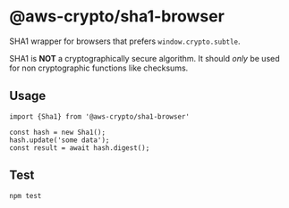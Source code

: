 # @aws-crypto/sha1-browser

SHA1 wrapper for browsers that prefers `window.crypto.subtle`.

SHA1 is **NOT** a cryptographically secure algorithm.
It should _only_ be used for non cryptographic functions like checksums.

## Usage

```
import {Sha1} from '@aws-crypto/sha1-browser'

const hash = new Sha1();
hash.update('some data');
const result = await hash.digest();

```

## Test

`npm test`
